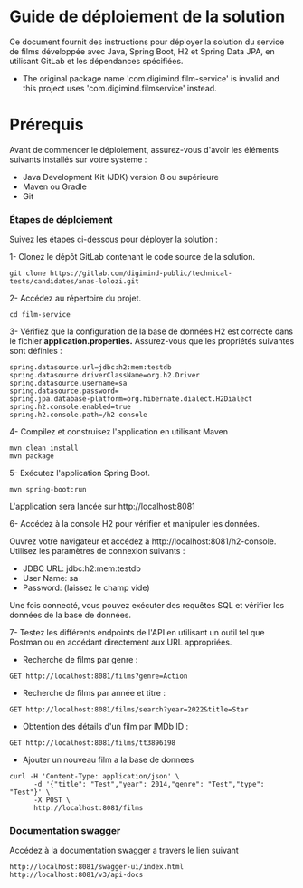 # Guide de déploiement de la solution
Ce document fournit des instructions pour déployer la solution du service de films développée avec Java, Spring Boot, H2 et Spring Data JPA, en utilisant GitLab et les dépendances spécifiées.

* The original package name 'com.digimind.film-service' is invalid and this project uses 'com.digimind.filmservice' instead.

# Prérequis

Avant de commencer le déploiement, assurez-vous d'avoir les éléments suivants installés sur votre système :

* Java Development Kit (JDK) version 8 ou supérieure
* Maven ou Gradle
* Git
### Étapes de déploiement
Suivez les étapes ci-dessous pour déployer la solution :

1- Clonez le dépôt GitLab contenant le code source de la solution.

```
git clone https://gitlab.com/digimind-public/technical-tests/candidates/anas-lolozi.git
```

2- Accédez au répertoire du projet.

```
cd film-service
```

3- Vérifiez que la configuration de la base de données H2 est correcte dans le fichier **application.properties.** Assurez-vous que les propriétés suivantes sont définies :

```
spring.datasource.url=jdbc:h2:mem:testdb
spring.datasource.driverClassName=org.h2.Driver
spring.datasource.username=sa
spring.datasource.password=
spring.jpa.database-platform=org.hibernate.dialect.H2Dialect
spring.h2.console.enabled=true
spring.h2.console.path=/h2-console
```

4- Compilez et construisez l'application en utilisant Maven

```agsl
mvn clean install
mvn package
```

5- Exécutez l'application Spring Boot.

```agsl
mvn spring-boot:run
```

L'application sera lancée sur http://localhost:8081

6- Accédez à la console H2 pour vérifier et manipuler les données.

Ouvrez votre navigateur et accédez à http://localhost:8081/h2-console. Utilisez les paramètres de connexion suivants :

* JDBC URL: jdbc:h2:mem:testdb
* User Name: sa
* Password: (laissez le champ vide)

Une fois connecté, vous pouvez exécuter des requêtes SQL et vérifier les données de la base de données.

7- Testez les différents endpoints de l'API en utilisant un outil tel que Postman ou en accédant directement aux URL appropriées.


* Recherche de films par genre :
```curl
GET http://localhost:8081/films?genre=Action
```

* Recherche de films par année et titre :
```curl
GET http://localhost:8081/films/search?year=2022&title=Star
```

* Obtention des détails d'un film par IMDb ID :

```curl
GET http://localhost:8081/films/tt3896198
```
* Ajouter un nouveau film a la base de donnees
```curl
curl -H 'Content-Type: application/json' \
      -d '{"title": "Test","year": 2014,"genre": "Test","type": "Test"}' \
      -X POST \
      http://localhost:8081/films
```

### Documentation swagger
Accédez à la documentation swagger a travers le lien suivant
```
http://localhost:8081/swagger-ui/index.html
http://localhost:8081/v3/api-docs
```




